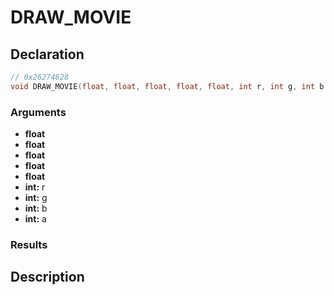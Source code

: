 # DRAW_MOVIE

## Declaration
```cpp
// 0x26274628
void DRAW_MOVIE(float, float, float, float, float, int r, int g, int b, int a);
```

### Arguments
- **float**
- **float**
- **float**
- **float**
- **float**
- **int:** r
- **int:** g
- **int:** b
- **int:** a

### Results

## Description
